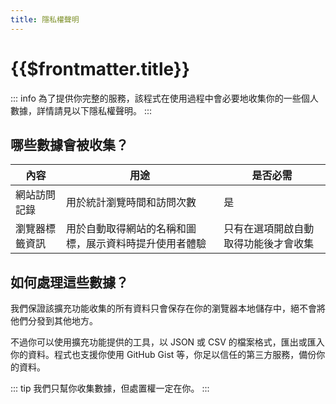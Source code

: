```yaml
---
title: 隱私權聲明
---
```


# {{$frontmatter.title}}

::: info
為了提供你完整的服務，該程式在使用過程中會必要地收集你的一些個人數據，詳情請見以下隱私權聲明。
:::

## 哪些數據會被收集？

| 內容           | 用途                                                   | 是否必需                             |
| -------------- | ------------------------------------------------------ | ------------------------------------ |
| 網站訪問記錄   | 用於統計瀏覽時間和訪問次數                             | 是                                   |
| 瀏覽器標籤資訊 | 用於自動取得網站的名稱和圖標，展示資料時提升使用者體驗 | 只有在選項開啟自動取得功能後才會收集 |

## 如何處理這些數據？

我們保證該擴充功能收集的所有資料只會保存在你的瀏覽器本地儲存中，絕不會將他們分發到其他地方。

不過你可以使用擴充功能提供的工具，以 JSON 或 CSV 的檔案格式，匯出或匯入你的資料。程式也支援你使用 GitHub Gist 等，你足以信任的第三方服務，備份你的資料。

::: tip
我們只幫你收集數據，但處置權一定在你。
:::
